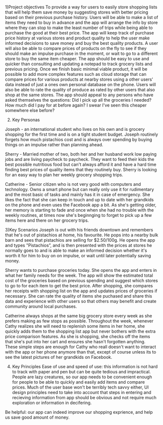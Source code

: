 ﻿1)Project objectives
  To provide a way for users to easily store shopping lists that will help them save money by suggesting stores with better pricing based on their previous purchase history. Users will be able to make a list of items they need to buy in advance and the app will arrange the info by store where they can stop to make the least number of trips while being able to purchase the good at their best price. The app will keep track of purchase price history at various stores and product quality to help the user make informed decisions to save money and buy the best quality products. A user will also be able to compare prices of products on the fly to see if they should make an impulse purchase in the moment, or wait to go to a different store to buy the same item cheaper. 
  The app should be easy to use and quicker than consulting and updating a notepad to track grocery lists and previous pricing. Once we finish basic minimal viable product, it will be possible to add more complex features such as cloud storage that can compare prices for various products at nearby stores using a other users' data instead of just a ones own personal database on the phone. Users will also be able to rate the quality of produce as rated by other users that also shop at the same stores. The app should appeal to any persons who have asked themselves the questions: Did I pick up all the groceries I needed? How much did I pay for <item x> at <store x> before again? I swear I've seen this cheaper somewhere else before?


2) Key Personas

  Joseph - an international student who lives on his own and is grocery shopping for the 
first time and is on a tight student budget. Joseph routinely forgets how much pistachios cost
and is always over spending by buying things on an impulse rather than planning ahead. 

  Sherry - Married mother of two, both her and her husband work low paying jobs and 
are living paycheck to paycheck. They want to feed their kids the best possible 
nutritious food but can't always afford it and have a hard time finding best prices
of quality items that they routinely buy. Sherry is looking for an easy way to plan her weekly grocery shopping trips.

  Catherine - Senior citizen who is not very good with computers and technology. Owns a smart phone but can really only use it for rudimentary and the most basic of tasks and mainly has it in case of emergency. She likes the fact that she can keep in touch and up to date with her grandkids on the phone and even uses the Facebook app a bit. As she's getting older, her memory is starting to fade and once when she had no trouble with the weekly routines, at times now she's beginnging to forget to pick up a few items here and there on her grocery trips. 

3)Key Scenarios
  Joseph is out with his friends downtown and remembers that he's out of pistachios at home, his favourite. He pops into a nearby bulk barn and sees that pistachios are selling for $2.50/100g. He opens the app and types "Pistachios”, and is then presented with the prices at stores he normally goes to and is able to make an informed decision whether it's worth it for him to buy on on impulse, or wait until later potentially saving money.

  Sherry wants to purchase groceries today. She opens the app and enters in what her family needs for the week. The app will show the estimated total cost of the groceries based on previous spending and suggest which stores to go to for each item to get the best price. After shopping, she compares her receipts with shopping list on the app and updates prices of groceries if necessary. She can rate the quality of items she puchased and share this data and experience with other users so that others may benefit and create community around local purchases.

  Catherine always shops at the same big grocery store every week as she prefers making as few stops as possible. Throughout the week, whenever Cathy realizes she will need to replenish some items in her home, she quickly adds them to the shopping list app but never bothers with the extra price comparison features. As she is shopping, she checks off the items that she's put into her cart and ensures she hasn't forgotten anything. These simple steps are enough for Cathy who reall doesn't want to interact with the app or her phone anymore than that, except of course unless its to see the latest pictures of her grandkids on Facebook.


4) Key Principles
  Ease of use and speed of use: this information is not hard to track with paper and pen but can be quite tedious and impractical. People are lazy creatures, so our app needs to be convenient enough for people to be able to quickly and easily add items and compare prices. Much of the user base won't be terribly tech savvy either, UI design principles need to take into account that steps in entering and recieving information from app should be obvious and not require much exploration or information in decifering.

  Be helpful: our app can indeed improve our shopping exprience, and help us save good amount of money.
